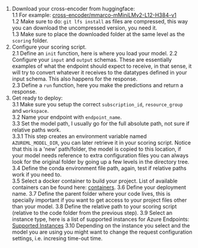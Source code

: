 1. Download your cross-encoder from huggingface:  
  1.1 For example: [cross-encoder/mmarco-mMiniLMv2-L12-H384-v1](https://huggingface.co/cross-encoder/mmarco-mMiniLMv2-L12-H384-v1/tree/main)  
  1.2 Make sure to do: `git lfs install` as files are compressed, this way you can download the uncompressed version, you need it.  
  1.3 Make sure to place the downloaded folder at the same level as the `scoring` folder.  
2. Configure your scoring script.  
  2.1 Define an `init` function, here is where you load your model.
  2.2 Configure your `input` and `output` schemas. These are essentially examples of what the endpoint should expect to receive, in that sense, it will try to convert whatever it receives to the datatypes defined in your input schema. This also happens for the response.  
  2.3 Define a `run` function, here you make the predictions and return a response.
3. Get ready to deploy:  
  3.1 Make sure you setup the correct `subscription_id`, `resource_group` and `workspace`.  
  3.2 Name your endpoint with `endpoint_name`.  
  3.3 Set the model path, I usually go for the full absolute path, not sure if relative paths work.  
    3.3.1 This step creates an environment variable named `AZUREML_MODEL_DIR`, you can later retrieve it in your scoring script. Notice that this is a 'new' path/folder, the model is copied to this location, if your model needs reference to extra configuration files you can always look for the original folder by going up a few levels in the directory tree.
  3.4 Define the conda environment file path, again, test if relative paths work if you need to.  
  3.5 Select a docker container to build your project. List of available containers can be found here: [containers](https://github.com/Azure/AzureML-Containers).
  3.6 Define your deployment name.
  3.7 Define the parent folder where your code lives, this is specially important if you want to get access to your project files other than your model.
  3.8 Define the relative path to your scoring script (relative to the code folder from the previous step).
  3.9 Select an instance type, here is a list of supported instances for Azure Endpoints: [Supported Instances](https://learn.microsoft.com/en-us/azure/machine-learning/reference-managed-online-endpoints-vm-sku-list?view=azureml-api-2)
  3.10 Depending on the instance you select and the model you are using you might want to change the request configuration settings, i.e. incresing time-out time.



